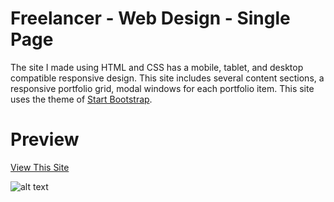 # Freelancer - Web Design - Single Page

The site I made using HTML and CSS has a mobile, tablet, and desktop compatible responsive design.
This site includes several content sections, a responsive portfolio grid, modal windows for each portfolio item.
This site uses the theme of <a href="https://startbootstrap.com/" >Start Bootstrap</a>.

# Preview

<a text-align="center" href="https://furkan-can.github.io/Web-Design/" >View This Site</a>

![alt text](https://user-images.githubusercontent.com/79963893/174854927-b9ab33fc-7e38-48dc-b827-a8be27da1970.png)


